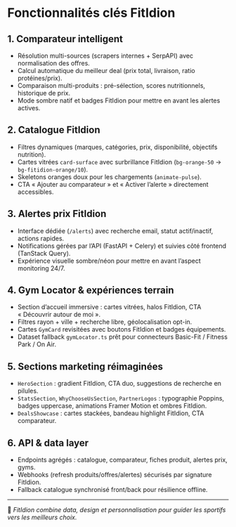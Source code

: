 # Fonctionnalités clés FitIdion

## 1. Comparateur intelligent
- Résolution multi-sources (scrapers internes + SerpAPI) avec normalisation des offres.
- Calcul automatique du meilleur deal (prix total, livraison, ratio protéines/prix).
- Comparaison multi-produits : pré-sélection, scores nutritionnels, historique de prix.
- Mode sombre natif et badges FitIdion pour mettre en avant les alertes actives.

## 2. Catalogue FitIdion
- Filtres dynamiques (marques, catégories, prix, disponibilité, objectifs nutrition).
- Cartes vitrées `card-surface` avec surbrillance FitIdion (`bg-orange-50` → `bg-fitidion-orange/10`).
- Skeletons oranges doux pour les chargements (`animate-pulse`).
- CTA « Ajouter au comparateur » et « Activer l’alerte » directement accessibles.

## 3. Alertes prix FitIdion
- Interface dédiée (`/alerts`) avec recherche email, statut actif/inactif, actions rapides.
- Notifications gérées par l’API (FastAPI + Celery) et suivies côté frontend (TanStack Query).
- Expérience visuelle sombre/néon pour mettre en avant l’aspect monitoring 24/7.

## 4. Gym Locator & expériences terrain
- Section d’accueil immersive : cartes vitrées, halos FitIdion, CTA « Découvrir autour de moi ».
- Filtres rayon + ville + recherche libre, géolocalisation opt-in.
- Cartes `GymCard` revisitées avec boutons FitIdion et badges équipements.
- Dataset fallback `gymLocator.ts` prêt pour connecteurs Basic-Fit / Fitness Park / On Air.

## 5. Sections marketing réimaginées
- `HeroSection` : gradient FitIdion, CTA duo, suggestions de recherche en pilules.
- `StatsSection`, `WhyChooseUsSection`, `PartnerLogos` : typographie Poppins, badges uppercase,
  animations Framer Motion et ombres FitIdion.
- `DealsShowcase` : cartes stackées, bandeau highlight FitIdion, CTA comparateur.

## 6. API & data layer
- Endpoints agrégés : catalogue, comparateur, fiches produit, alertes prix, gyms.
- Webhooks (refresh produits/offres/alertes) sécurisés par signature FitIdion.
- Fallback catalogue synchronisé front/back pour résilience offline.

---

🚀 *FitIdion combine data, design et personnalisation pour guider les sportifs vers les meilleurs choix.*

